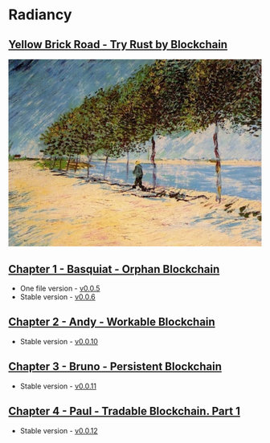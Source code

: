 # Radiancy
## [Yellow Brick Road - Try Rust by Blockchain](https://udtrokia.github.io/Radiancy)

![Seine](./assets/Seine.png)

## [Chapter 1 - Basquiat - Orphan Blockchain](/markdown/basquiat/README.md)

+ One file version - [v0.0.5][1]
+ Stable version - [v0.0.6][2]

## [Chapter 2 - Andy - Workable Blockchain](/markdown/andy/README.md)

+ Stable version - [v0.0.10][3]

## [Chapter 3 - Bruno - Persistent Blockchain](/markdown/bruno/README.md)

+ Stable version - [v0.0.11][4]

## [Chapter 4 - Paul - Tradable Blockchain. Part 1](/markdown/paul/README.md)

+ Stable version - [v0.0.12][4]

[1]:https://github.com/udtrokia/Radiancy/releases/tag/v0.0.5
[2]:https://github.com/udtrokia/Radiancy/releases/tag/v0.0.6
[3]:https://github.com/udtrokia/Radiancy/releases/tag/v0.0.10
[4]:https://github.com/udtrokia/Radiancy/releases/tag/v0.0.11
[4]:https://github.com/udtrokia/Radiancy/releases/tag/v0.0.12
